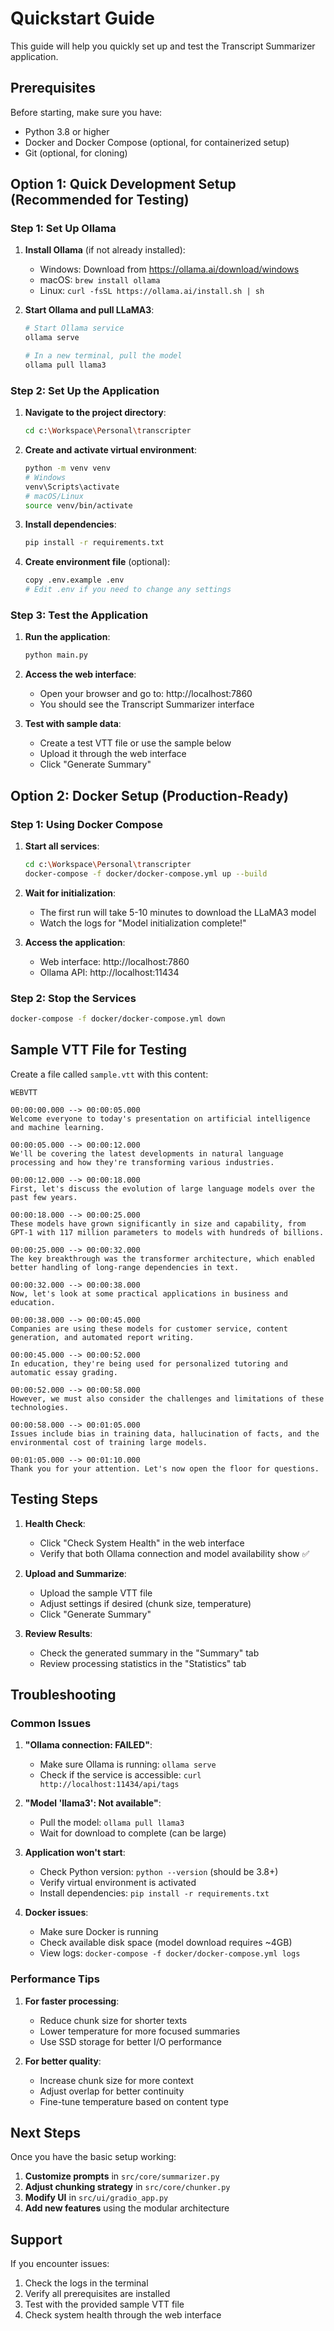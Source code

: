 # Quickstart Guide

This guide will help you quickly set up and test the Transcript Summarizer application.

## Prerequisites

Before starting, make sure you have:
- Python 3.8 or higher
- Docker and Docker Compose (optional, for containerized setup)
- Git (optional, for cloning)

## Option 1: Quick Development Setup (Recommended for Testing)

### Step 1: Set Up Ollama

1. **Install Ollama** (if not already installed):
   - Windows: Download from https://ollama.ai/download/windows
   - macOS: `brew install ollama`
   - Linux: `curl -fsSL https://ollama.ai/install.sh | sh`

2. **Start Ollama and pull LLaMA3**:
   ```bash
   # Start Ollama service
   ollama serve
   
   # In a new terminal, pull the model
   ollama pull llama3
   ```

### Step 2: Set Up the Application

1. **Navigate to the project directory**:
   ```bash
   cd c:\Workspace\Personal\transcripter
   ```

2. **Create and activate virtual environment**:
   ```bash
   python -m venv venv
   # Windows
   venv\Scripts\activate
   # macOS/Linux
   source venv/bin/activate
   ```

3. **Install dependencies**:
   ```bash
   pip install -r requirements.txt
   ```

4. **Create environment file** (optional):
   ```bash
   copy .env.example .env
   # Edit .env if you need to change any settings
   ```

### Step 3: Test the Application

1. **Run the application**:
   ```bash
   python main.py
   ```

2. **Access the web interface**:
   - Open your browser and go to: http://localhost:7860
   - You should see the Transcript Summarizer interface

3. **Test with sample data**:
   - Create a test VTT file or use the sample below
   - Upload it through the web interface
   - Click "Generate Summary"

## Option 2: Docker Setup (Production-Ready)

### Step 1: Using Docker Compose

1. **Start all services**:
   ```bash
   cd c:\Workspace\Personal\transcripter
   docker-compose -f docker/docker-compose.yml up --build
   ```

2. **Wait for initialization**:
   - The first run will take 5-10 minutes to download the LLaMA3 model
   - Watch the logs for "Model initialization complete!"

3. **Access the application**:
   - Web interface: http://localhost:7860
   - Ollama API: http://localhost:11434

### Step 2: Stop the Services

```bash
docker-compose -f docker/docker-compose.yml down
```

## Sample VTT File for Testing

Create a file called `sample.vtt` with this content:

```vtt
WEBVTT

00:00:00.000 --> 00:00:05.000
Welcome everyone to today's presentation on artificial intelligence and machine learning.

00:00:05.000 --> 00:00:12.000
We'll be covering the latest developments in natural language processing and how they're transforming various industries.

00:00:12.000 --> 00:00:18.000
First, let's discuss the evolution of large language models over the past few years.

00:00:18.000 --> 00:00:25.000
These models have grown significantly in size and capability, from GPT-1 with 117 million parameters to models with hundreds of billions.

00:00:25.000 --> 00:00:32.000
The key breakthrough was the transformer architecture, which enabled better handling of long-range dependencies in text.

00:00:32.000 --> 00:00:38.000
Now, let's look at some practical applications in business and education.

00:00:38.000 --> 00:00:45.000
Companies are using these models for customer service, content generation, and automated report writing.

00:00:45.000 --> 00:00:52.000
In education, they're being used for personalized tutoring and automatic essay grading.

00:00:52.000 --> 00:00:58.000
However, we must also consider the challenges and limitations of these technologies.

00:00:58.000 --> 00:01:05.000
Issues include bias in training data, hallucination of facts, and the environmental cost of training large models.

00:01:05.000 --> 00:01:10.000
Thank you for your attention. Let's now open the floor for questions.
```

## Testing Steps

1. **Health Check**:
   - Click "Check System Health" in the web interface
   - Verify that both Ollama connection and model availability show ✅

2. **Upload and Summarize**:
   - Upload the sample VTT file
   - Adjust settings if desired (chunk size, temperature)
   - Click "Generate Summary"

3. **Review Results**:
   - Check the generated summary in the "Summary" tab
   - Review processing statistics in the "Statistics" tab

## Troubleshooting

### Common Issues

1. **"Ollama connection: FAILED"**:
   - Make sure Ollama is running: `ollama serve`
   - Check if the service is accessible: `curl http://localhost:11434/api/tags`

2. **"Model 'llama3': Not available"**:
   - Pull the model: `ollama pull llama3`
   - Wait for download to complete (can be large)

3. **Application won't start**:
   - Check Python version: `python --version` (should be 3.8+)
   - Verify virtual environment is activated
   - Install dependencies: `pip install -r requirements.txt`

4. **Docker issues**:
   - Make sure Docker is running
   - Check available disk space (model download requires ~4GB)
   - View logs: `docker-compose -f docker/docker-compose.yml logs`

### Performance Tips

1. **For faster processing**:
   - Reduce chunk size for shorter texts
   - Lower temperature for more focused summaries
   - Use SSD storage for better I/O performance

2. **For better quality**:
   - Increase chunk size for more context
   - Adjust overlap for better continuity
   - Fine-tune temperature based on content type

## Next Steps

Once you have the basic setup working:

1. **Customize prompts** in `src/core/summarizer.py`
2. **Adjust chunking strategy** in `src/core/chunker.py`
3. **Modify UI** in `src/ui/gradio_app.py`
4. **Add new features** using the modular architecture

## Support

If you encounter issues:
1. Check the logs in the terminal
2. Verify all prerequisites are installed
3. Test with the provided sample VTT file
4. Check system health through the web interface
